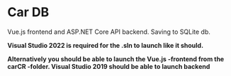 # Car DB
Vue.js frontend and ASP.NET Core API backend. Saving to SQLite db.

<b>Visual Studio 2022 is required for the .sln to launch like it should.</b>

<b>Alternatively you should be able to launch the Vue.js -frontend from the carCR -folder.
Visual Studio 2019 should be able to launch backend
</b>


